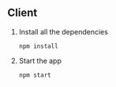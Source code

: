 ## Client

1. Install all the dependencies

    ```console
    npm install 
    ````

1. Start the app

    ```console
    npm start
    ```
